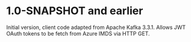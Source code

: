 
# 1.0-SNAPSHOT and earlier

Initial version, client code adapted from Apache Kafka 3.3.1.  Allows JWT
OAuth tokens to be fetch from Azure IMDS via HTTP GET.
